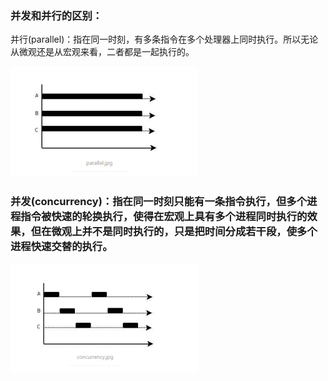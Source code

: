 ### 并发和并行的区别：



并行(parallel)：指在同一时刻，有多条指令在多个处理器上同时执行。所以无论从微观还是从宏观来看，二者都是一起执行的。



![](%E5%9F%BA%E7%A1%80%E6%A6%82%E5%BF%B51.assets/1.png)

###    并发(concurrency)：指在同一时刻只能有一条指令执行，但多个进程指令被快速的轮换执行，使得在宏观上具有多个进程同时执行的效果，但在微观上并不是同时执行的，只是把时间分成若干段，使多个进程快速交替的执行。



![](./基础概念.assets/2.png)